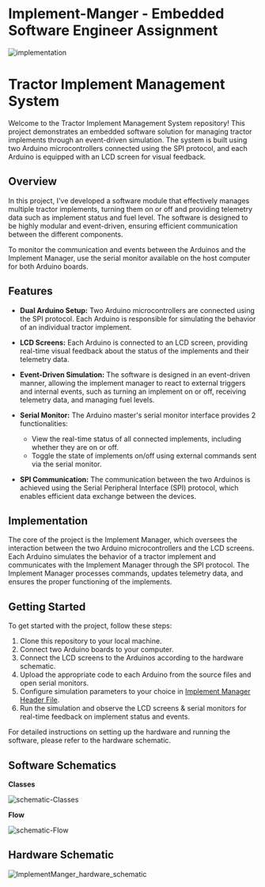 # Implement-Manger - Embedded Software Engineer Assignment

![implementation](https://github.com/arielmos/Implement-Manger/assets/54889635/f52437bc-6f93-4fe0-9354-4d2eb7e37989)

# Tractor Implement Management System

Welcome to the Tractor Implement Management System repository! This project demonstrates an embedded software solution for managing tractor implements through an event-driven simulation. The system is built using two Arduino microcontrollers connected using the SPI protocol, and each Arduino is equipped with an LCD screen for visual feedback.

## Overview

In this project, I've developed a software module that effectively manages multiple tractor implements, turning them on or off and providing telemetry data such as implement status and fuel level. The software is designed to be highly modular and event-driven, ensuring efficient communication between the different components.

To monitor the communication and events between the Arduinos and the Implement Manager, use the serial monitor available on the host computer for both Arduino boards.

## Features

- **Dual Arduino Setup:** Two Arduino microcontrollers are connected using the SPI protocol. Each Arduino is responsible for simulating the behavior of an individual tractor implement.

- **LCD Screens:** Each Arduino is connected to an LCD screen, providing real-time visual feedback about the status of the implements and their telemetry data.

- **Event-Driven Simulation:** The software is designed in an event-driven manner, allowing the implement manager to react to external triggers and internal events, such as turning an implement on or off, receiving telemetry data, and managing fuel levels.

- **Serial Monitor:** The Arduino master's serial monitor interface provides 2 functionalities:
  - View the real-time status of all connected implements, including whether they are on or off.
  - Toggle the state of implements on/off using external commands sent via the serial monitor.

- **SPI Communication:** The communication between the two Arduinos is achieved using the Serial Peripheral Interface (SPI) protocol, which enables efficient data exchange between the devices.

## Implementation

The core of the project is the Implement Manager, which oversees the interaction between the two Arduino microcontrollers and the LCD screens. Each Arduino simulates the behavior of a tractor implement and communicates with the Implement Manager through the SPI protocol. The Implement Manager processes commands, updates telemetry data, and ensures the proper functioning of the implements.

## Getting Started

To get started with the project, follow these steps:

1. Clone this repository to your local machine.
2. Connect two Arduino boards to your computer.
3. Connect the LCD screens to the Arduinos according to the hardware schematic.
4. Upload the appropriate code to each Arduino from the source files and open serial monitors.
5. Configure simulation parameters to your choice in [Implement Manager Header File](/src/master_main/implement_manager.h).
6. Run the simulation and observe the LCD screens & serial monitors for real-time feedback on implement status and events. 

For detailed instructions on setting up the hardware and running the software, please refer to the hardware schematic. 


## Software Schematics
**Classes**

![schematic-Classes](https://github.com/arielmos/Implement-Manger/assets/54889635/373d815e-b15d-426b-b863-8f21397eb112)


**Flow**

![schematic-Flow](https://github.com/arielmos/Implement-Manger/assets/54889635/c48a3ed3-5449-4aaa-94a6-8140eb2af0a8)

## Hardware Schematic

![ImplementManger_hardware_schematic](https://github.com/arielmos/Implement-Manger/assets/54889635/c40c32a5-c94a-4c43-87b7-44f810ee2940)
